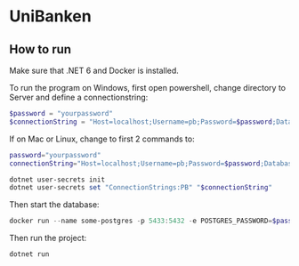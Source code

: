 # UniBanken

## How to run
Make sure that .NET 6 and Docker is installed.

To run the program on Windows, first open powershell, change directory to Server and define a connectionstring:
```powershell
$password = "yourpassword"
$connectionString = "Host=localhost;Username=pb;Password=$password;Database=pb;Port=5433;"
```

If on Mac or Linux, change to first 2 commands to:
```bash
password="yourpassword"
connectionString="Host=localhost;Username=pb;Password=$password;Database=pb;Port=5433;"
```

```powershell
dotnet user-secrets init
dotnet user-secrets set "ConnectionStrings:PB" "$connectionString"
```

Then start the database:
```powershell
docker run --name some-postgres -p 5433:5432 -e POSTGRES_PASSWORD=$password -e POSTGRES_USER=pb -d postgres
```

Then run the project:
```powershell
dotnet run
```